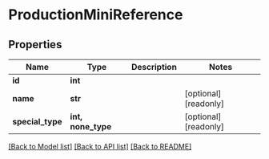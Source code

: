 # ProductionMiniReference


## Properties
Name | Type | Description | Notes
------------ | ------------- | ------------- | -------------
**id** | **int** |  | 
**name** | **str** |  | [optional] [readonly] 
**special_type** | **int, none_type** |  | [optional] [readonly] 

[[Back to Model list]](../#documentation-for-models) [[Back to API list]](../#documentation-for-api-endpoints) [[Back to README]](../)


